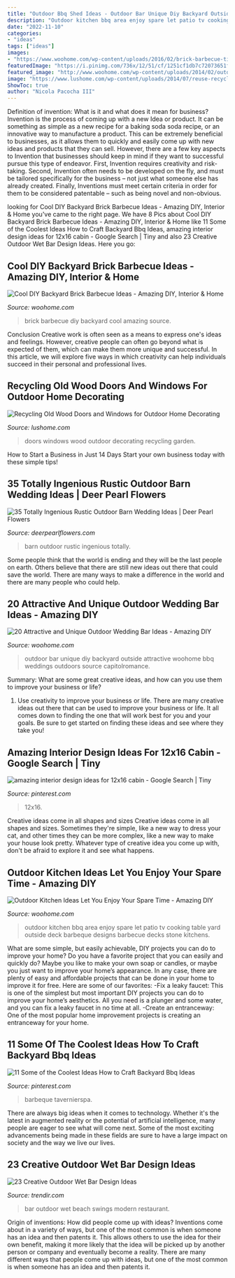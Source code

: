 ```yaml
---
title: "Outdoor Bbq Shed Ideas - Outdoor Bar Unique Diy Backyard Outside Attractive Woohome Bbq Weddings Outdoors Source Capitolromance"
description: "Outdoor kitchen bbq area enjoy spare let patio tv cooking table yard outside deck barbeque designs barbecue decks stone kitchens"
date: "2022-11-10"
categories:
- "ideas"
tags: ["ideas"]
images:
- "https://www.woohome.com/wp-content/uploads/2016/02/brick-barbecue-tips-4.jpg"
featuredImage: "https://i.pinimg.com/736x/12/51/cf/1251cf1db7c72073651f79251251cc28.jpg"
featured_image: "http://www.woohome.com/wp-content/uploads/2014/02/outdoor-kitchen-15.jpg"
image: "https://www.lushome.com/wp-content/uploads/2014/07/reuse-recycle-salvaged-wood-doors-windows-garden-design-5.jpg"
ShowToc: true
author: "Nicola Pacocha III"
---
```



Definition of invention: What is it and what does it mean for business?
Invention is the process of coming up with a new Idea or product. It can be something as simple as a new recipe for a baking soda soda recipe, or an innovative way to manufacture a product. This can be extremely beneficial to businesses, as it allows them to quickly and easily come up with new ideas and products that they can sell. However, there are a few key aspects to Invention that businesses should keep in mind if they want to successful pursue this type of endeavor. First, Invention requires creativity and risk-taking. Second, Invention often needs to be developed on the fly, and must be tailored specifically for the business – not just what someone else has already created. Finally, Inventions must meet certain criteria in order for them to be considered patentable – such as being novel and non-obvious.

	

		
looking for Cool DIY Backyard Brick Barbecue Ideas - Amazing DIY, Interior &amp; Home you've came to the right page. We have 8 Pics about Cool DIY Backyard Brick Barbecue Ideas - Amazing DIY, Interior &amp; Home like 11 Some of the Coolest Ideas How to Craft Backyard Bbq Ideas, amazing interior design ideas for 12x16 cabin - Google Search | Tiny and also 23 Creative Outdoor Wet Bar Design Ideas. Here you go:
		
    
## Cool DIY Backyard Brick Barbecue Ideas - Amazing DIY, Interior &amp; Home

<img loading=lazy src="https://www.woohome.com/wp-content/uploads/2016/02/brick-barbecue-tips-4.jpg" onerror="this.onerror=null;this.src='https://tse3.mm.bing.net/th?id=OIP.-3peDlkro9lWHE2z7ruSQAHaLF&amp;pid=15.1';" alt="Cool DIY Backyard Brick Barbecue Ideas - Amazing DIY, Interior &amp; Home">

_Source: woohome.com_

>brick barbecue diy backyard cool amazing source. 

	

Conclusion
Creative work is often seen as a means to express one's ideas and feelings. However, creative people can often go beyond what is expected of them, which can make them more unique and successful. In this article, we will explore five ways in which creativity can help individuals succeed in their personal and professional lives.

    
## Recycling Old Wood Doors And Windows For Outdoor Home Decorating

<img loading=lazy src="https://www.lushome.com/wp-content/uploads/2014/07/reuse-recycle-salvaged-wood-doors-windows-garden-design-5.jpg" onerror="this.onerror=null;this.src='https://tse3.mm.bing.net/th?id=OIP.4PO53Jn5dKcr48r-odCmJgHaJ3&amp;pid=15.1';" alt="Recycling Old Wood Doors and Windows for Outdoor Home Decorating">

_Source: lushome.com_

>doors windows wood outdoor decorating recycling garden. 

	

How to Start a Business in Just 14 Days
Start your own business today with these simple tips!

    
## 35 Totally Ingenious Rustic Outdoor Barn Wedding Ideas | Deer Pearl Flowers

<img loading=lazy src="http://www.deerpearlflowers.com/wp-content/uploads/2015/08/Wedding-Ideas-Set-in-the-Outdoor-Rustic-Barn-Wedding.jpg" onerror="this.onerror=null;this.src='https://tse4.mm.bing.net/th?id=OIP.Z7jOi_JUTDzk_L50W6E97gHaLH&amp;pid=15.1';" alt="35 Totally Ingenious Rustic Outdoor Barn Wedding Ideas | Deer Pearl Flowers">

_Source: deerpearlflowers.com_

>barn outdoor rustic ingenious totally. 

	

Some people think that the world is ending and they will be the last people on earth. Others believe that there are still new ideas out there that could save the world. There are many ways to make a difference in the world and there are many people who could help.

    
## 20 Attractive And Unique Outdoor Wedding Bar Ideas - Amazing DIY

<img loading=lazy src="http://www.woohome.com/wp-content/uploads/2015/04/outdoor-wedding-bar-woohome-4.jpg" onerror="this.onerror=null;this.src='https://tse3.mm.bing.net/th?id=OIP.Y-voiVdaJrhncY_b6UrlAgHaLH&amp;pid=15.1';" alt="20 Attractive and Unique Outdoor Wedding Bar Ideas - Amazing DIY">

_Source: woohome.com_

>outdoor bar unique diy backyard outside attractive woohome bbq weddings outdoors source capitolromance. 

	

Summary: What are some great creative ideas, and how can you use them to improve your business or life?
1. Use creativity to improve your business or life.
There are many creative ideas out there that can be used to improve your business or life. It all comes down to finding the one that will work best for you and your goals. Be sure to get started on finding these ideas and see where they take you!

    
## Amazing Interior Design Ideas For 12x16 Cabin - Google Search | Tiny

<img loading=lazy src="https://i.pinimg.com/736x/78/67/51/786751632b2695c8a558829abbda7dbe.jpg" onerror="this.onerror=null;this.src='https://tse2.mm.bing.net/th?id=OIP.Hvf-bCcaX9XtahcxmZZezwHaE3&amp;pid=15.1';" alt="amazing interior design ideas for 12x16 cabin - Google Search | Tiny">

_Source: pinterest.com_

>12x16. 

	

Creative ideas come in all shapes and sizes
Creative ideas come in all shapes and sizes. Sometimes they're simple, like a new way to dress your cat, and other times they can be more complex, like a new way to make your house look pretty. Whatever type of creative idea you come up with, don't be afraid to explore it and see what happens.

    
## Outdoor Kitchen Ideas Let You Enjoy Your Spare Time - Amazing DIY

<img loading=lazy src="http://www.woohome.com/wp-content/uploads/2014/02/outdoor-kitchen-15.jpg" onerror="this.onerror=null;this.src='https://tse2.mm.bing.net/th?id=OIP.aBX0IHzMpmdlZpbli8pgXgHaJ4&amp;pid=15.1';" alt="Outdoor Kitchen Ideas Let You Enjoy Your Spare Time - Amazing DIY">

_Source: woohome.com_

>outdoor kitchen bbq area enjoy spare let patio tv cooking table yard outside deck barbeque designs barbecue decks stone kitchens. 

	

What are some simple, but easily achievable, DIY projects you can do to improve your home?
Do you have a favorite project that you can easily and quickly do? Maybe you like to make your own soap or candles, or maybe you just want to improve your home’s appearance. In any case, there are plenty of easy and affordable projects that can be done in your home to improve it for free. Here are some of our favorites: 
-Fix a leaky faucet: This is one of the simplest but most important DIY projects you can do to improve your home’s aesthetics. All you need is a plunger and some water, and you can fix a leaky faucet in no time at all. 
-Create an entranceway: One of the most popular home improvement projects is creating an entranceway for your home.

    
## 11 Some Of The Coolest Ideas How To Craft Backyard Bbq Ideas

<img loading=lazy src="https://i.pinimg.com/736x/12/51/cf/1251cf1db7c72073651f79251251cc28.jpg" onerror="this.onerror=null;this.src='https://tse2.mm.bing.net/th?id=OIP.GLKOJojeITVVFNdx3N5aowHaHa&amp;pid=15.1';" alt="11 Some of the Coolest Ideas How to Craft Backyard Bbq Ideas">

_Source: pinterest.com_

>barbeque tavernierspa. 

	

There are always big ideas when it comes to technology. Whether it's the latest in augmented reality or the potential of artificial intelligence, many people are eager to see what will come next. Some of the most exciting advancements being made in these fields are sure to have a large impact on society and the way we live our lives.

    
## 23 Creative Outdoor Wet Bar Design Ideas

<img loading=lazy src="http://cdn.trendir.com/wp-content/uploads/2016/06/Hanging-bar-chairs.jpg" onerror="this.onerror=null;this.src='https://tse3.mm.bing.net/th?id=OIP.T_xqo3r8w60yGNka02yeywHaLH&amp;pid=15.1';" alt="23 Creative Outdoor Wet Bar Design Ideas">

_Source: trendir.com_

>bar outdoor wet beach swings modern restaurant. 

	

Origin of inventions: How did people come up with ideas?
Inventions come about in a variety of ways, but one of the most common is when someone has an idea and then patents it. This allows others to use the idea for their own benefit, making it more likely that the idea will be picked up by another person or company and eventually become a reality. There are many different ways that people come up with ideas, but one of the most common is when someone has an idea and then patents it.

